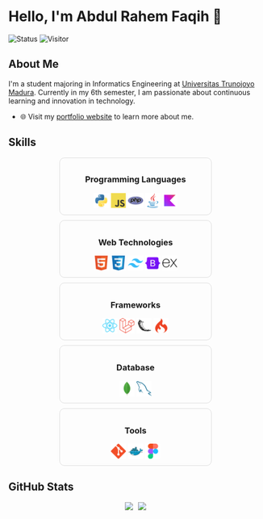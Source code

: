 # Hello, I'm Abdul Rahem Faqih 👋

![Status](https://img.shields.io/badge/status-up-brightgreen)
![Visitor](https://komarev.com/ghpvc/?username=abdulrahemfaqih&color=c770f0)


## About Me

I'm a student majoring in Informatics Engineering at [Universitas Trunojoyo Madura](https://www.trunojoyo.ac.id/). Currently in my 6th semester, I am passionate about continuous learning and innovation in technology.

- 🌐 Visit my [portfolio website](https://abdulrahemfaqih.works/)  to learn more about me.

## Skills

<div style="display: flex; gap: 10px; justify-content: center; flex-wrap: wrap;">

  <!-- Programming Languages Card -->
  <div style="border-radius: 10px; border: 1px solid #ddd; padding: 10px; width: 280px; text-align: center;">
    <h3>Programming Languages</h3>
    <img src="https://github.com/devicons/devicon/blob/master/icons/python/python-original.svg" width="30"/>
    <img src="https://github.com/devicons/devicon/blob/master/icons/javascript/javascript-original.svg" width="30"/>
    <img src="https://github.com/devicons/devicon/blob/master/icons/php/php-original.svg" width="30"/>
    <img src="https://github.com/devicons/devicon/blob/master/icons/java/java-original.svg" width="30"/>
    <img src="https://github.com/devicons/devicon/blob/master/icons/kotlin/kotlin-original.svg" width="30"/>
  </div>

  <!-- Web Technologies Card -->
  <div style="border-radius: 10px; border: 1px solid #ddd; padding: 10px; width: 280px; text-align: center;">
    <h3>Web Technologies</h3>
    <img src="https://github.com/devicons/devicon/blob/master/icons/html5/html5-original.svg" width="30"/>
    <img src="https://github.com/devicons/devicon/blob/master/icons/css3/css3-original.svg" width="30"/>
    <img src="https://github.com/devicons/devicon/blob/master/icons/tailwindcss/tailwindcss-original.svg" width="30"/>
    <img src="https://github.com/devicons/devicon/blob/master/icons/bootstrap/bootstrap-original.svg" width="30"/>
    <img src="https://github.com/devicons/devicon/blob/master/icons/express/express-original.svg" width="30"/>
  </div>

  <!-- Frameworks Card -->
  <div style="border-radius: 10px; border: 1px solid #ddd; padding: 10px; width: 280px; text-align: center;">
    <h3>Frameworks</h3>
    <img src="https://github.com/devicons/devicon/blob/master/icons/react/react-original.svg" width="30"/>
    <img src="https://github.com/devicons/devicon/blob/master/icons/laravel/laravel-original.svg" width="30"/>
    <img src="https://github.com/devicons/devicon/blob/master/icons/flask/flask-original.svg" width="30"/>
    <img src="https://github.com/devicons/devicon/blob/master/icons/codeigniter/codeigniter-plain.svg" width="30"/>
  </div>

  <!-- Database Card -->
  <div style="border-radius: 10px; border: 1px solid #ddd; padding: 10px; width: 280px; text-align: center;">
    <h3>Database</h3>
    <img src="https://github.com/devicons/devicon/blob/master/icons/mongodb/mongodb-original.svg" width="30"/>
    <img src="https://github.com/devicons/devicon/blob/master/icons/mysql/mysql-original.svg" width="30"/>
  </div>

  <!-- Tools Card -->
  <div style="border-radius: 10px; border: 1px solid #ddd; padding: 10px; width: 280px; text-align: center;">
    <h3>Tools</h3>
    <img src="https://github.com/devicons/devicon/blob/master/icons/git/git-original.svg" width="30"/>
    <img src="https://github.com/devicons/devicon/blob/master/icons/docker/docker-original.svg" width="30"/>
    <img src="https://github.com/devicons/devicon/blob/master/icons/figma/figma-original.svg" width="30"/>
  </div>

</div>



## GitHub Stats
<div style="display: flex; gap: 10px; justify-content: center; flex-wrap: wrap;">
  <img height="180em" src="https://github-readme-stats.vercel.app/api/top-langs/?username=abdulrahemfaqih&layout=compact&langs_count=12"/>
  <img height="180em" src="https://github-readme-stats.vercel.app/api?username=abdulrahemfaqih&show_icons=true"/>
</div>
